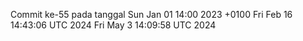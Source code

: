 Commit ke-55 pada tanggal Sun Jan 01 14:00 2023 +0100
Fri Feb 16 14:43:06 UTC 2024
Fri May  3 14:09:58 UTC 2024
